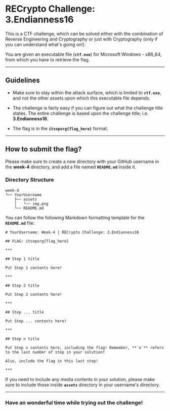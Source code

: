 # RECrypto Challenge: 3.Endianness16

This is a CTF challenge, which can be solved either with the combination of Reverse Engineering and Cryptography or just with Cryptography (only if you can understand what's going on!).

You are given an executable file (**`ctf.exe`**) for Microsoft Windows - x86_64, from which you have to retrieve the flag.

***

## Guidelines

- Make sure to stay within the attack surface, which is limited to **`ctf.exe`**, and not the other assets upon which this executable file depends.

- The challenge is fairly easy if you can figure out what the challenge title states. The entire challenge is based upon the challenge title; i.e. **3.Endianness16**.

- The flag is in the **`itsnporg{flag_here}`** format.

***

## How to submit the flag?

Please make sure to create a new directory with your GitHub username in the **week-4** directory, and add a file named **`README.md`** inside it.

### Directory Structure

```
week-4
└── YourUsername
    ├── assets
    │   └── img.png
    └── README.md
```

You can follow the following Markdown formatting template for the **`README.md`** file:

```
# YourUsername: Week-4 | RECrypto Challenge: 3.Endianness16

## FLAG: itsnporg{flag_here}

*** 

## Step 1 title

Put Step 1 contents here!

*** 

## Step 2 title

Put Step 2 contents here!

*** 

## Step ... title

Put Step ... contents here!

*** 

## Step n title

Put Step n contents here, including the flag! Remember, **`n`** refers to the last number of step in your solution!

Also, include the flag in this last step!

*** 
```

If you need to include any media contents in your solution, please make sure to include those inside **`assets`** directory in your username's directory.

***

### Have an wonderful time while trying out the challenge!
